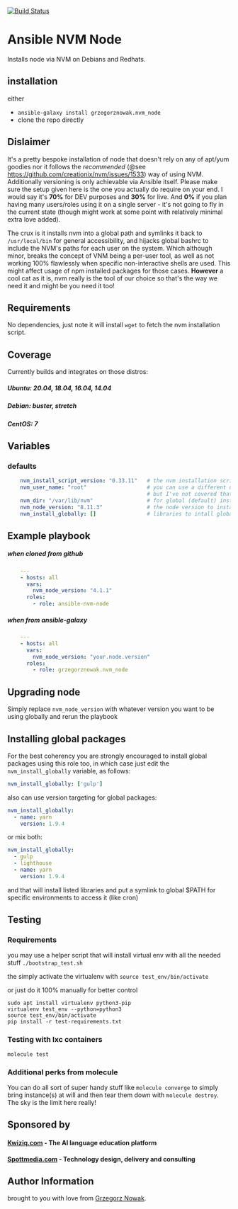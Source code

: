 [![Build Status](https://build.spottmedia.com/buildStatus/icon?job=ansible_role_nvm_node)](https://build.spottmedia.com/buildStatus/icon?job=ansible_role_nvm_node)

# Ansible NVM Node

Installs node via NVM on Debians and Redhats.

## installation ##

either
* `ansible-galaxy install grzegorznowak.nvm_node`
* clone the repo directly

## Dislaimer ## 
It's a pretty bespoke installation of node that doesn't rely on any of apt/yum goodies 
nor it follows the *recommended* (@see https://github.com/creationix/nvm/issues/1533) way of using NVM.
Additionally versioning is only achievable via Ansible itself. 
Please make sure the setup given here is the one you actually do require on your end.
I would say it's __70%__ for DEV purposes and __30%__ for live. 
And __0%__ if you plan having many users/roles using it on a single server - it's not going to fly in the current state 
(though might work at some point with relatively minimal extra love added).

The crux is it installs nvm into a global path and symlinks it back to `/usr/local/bin` for general accessibility, and hijacks global bashrc to include the NVM's paths for each user on the system.
Which although minor, breaks the concept of VNM being a per-user tool, as well as not working 100% flawlessly when specific non-interactive shells are used. This might affect usage of npm installed packages for those cases.
__However__ a cool cat as it is, nvm really is the tool of our choice so that's the way we need it and might be you need it too!
 
## Requirements

No dependencies, just note it will install `wget` to fetch the nvm installation script.

## Coverage

Currently builds and integrates on those distros:

##### Ubuntu: 20.04, 18.04, 16.04, 14.04
##### Debian: buster, stretch
##### CentOS: 7  
 

## Variables

### defaults
```YAML
    nvm_install_script_version: "0.33.11"   # the nvm installation script to use (latest stable version as of writing this)
    nvm_user_name: "root"                   # you can use a different user, and you might in the end achieve the more nvm-ish approach
                                            # but I've not covered that in tests etc.  
    nvm_dir: "/var/lib/nvm"                 # for global (default) installation. Follow the same rule as the nvm_user_name variable
    nvm_node_version: "8.11.3"              # the node version to install via nvm
    nvm_install_globally: []                # libraries to intall globally and symlink, look further down for details
```      

## Example playbook 
##### when cloned from github
```YAML
    ---
    - hosts: all
      vars:
        nvm_node_version: "4.1.1"
      roles:
        - role: ansible-nvm-node
```        
##### when from ansible-galaxy

```YAML
    ---
    - hosts: all
      vars:
        nvm_node_version: "your.node.version"
      roles:
        - role: grzegorznowak.nvm_node        
```
## Upgrading node

Simply replace `nvm_node_version` with whatever version you want to be using globally and rerun the playbook


## Installing global packages

For the best coherency you are strongly encouraged to install global packages using this role too, in which case 
just edit the `nvm_install_globally` variable, as follows:

```YAML
nvm_install_globally: ['gulp']
```
also can use version targeting for global packages:

```YAML
nvm_install_globally:
  - name: yarn
    version: 1.9.4
```

or mix both:

```YAML
nvm_install_globally:
  - gulp
  - lighthouse
  - name: yarn
    version: 1.9.4
```

and that will install listed libraries and put a symlink to global $PATH 
for specific environments to access it (like cron)
 
## Testing

### Requirements

you may use a helper script that will install virtual env with all the needed stuff 
    `./bootstrap_test.sh`

the simply activate the virtualenv with `source test_env/bin/activate`

or just do it 100% manually for better control

    sudo apt install virtualenv python3-pip
    virtualenv test_env --python=python3
    source test_env/bin/activate
    pip install -r test-requirements.txt
    
### Testing with lxc containers

    molecule test

### Additional perks from molecule

You can do all sort of super handy stuff like `molecule converge` to simply bring instance(s) at will 
and then tear them down with `molecule destroy`. The sky is the limit here really!

## Sponsored by

#### [Kwiziq.com](https://www.kwiziq.com) - The AI language education platform
#### [Spottmedia.com](http://www.spottmedia.com) - Technology design, delivery and consulting


## Author Information

brought to you with love from [Grzegorz Nowak](https://www.linkedin.com/in/grzegorz-nowak-356b7360/).

